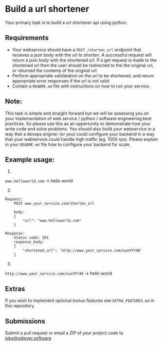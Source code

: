 # Build a url shortener

Your primary task is to build a url shortener api using python.

## Requirements

- Your webservice should have a `POST /shorten_url` endpoint that recieves a json body with the url to shorten. A successful request will return a json body with the shortened url. If a get request is made to the shortened url then the user should be redirected to the the original url, or returned the contents of the original url.
- Perform appropriate validatation on the url to be shortened, and return appropriate error responses if the url is not valid
- Contain a `README.md` file with instructions on how to run your service.

## Note:
This task is simple and straight forward but we will be assessing you on your implementation of web service / python / software engineering best practices. So please use this as an oppertunity to demonstrate how your write code and solve problems. You should also build your webservice in a way that a devops enginer (or you) could configure your backend in a way that your webservice could handle high traffic (eg. 1000 rps). Please explain in your `README.md` file how to configure your backend for scale.

## Example usage:

1)

`www.helloworld.com` -> <html><body> hello world </body> </html>

2)
```
Request:
    POST www.your_service.com/shorten_url

    body:
    {
        "url": "www.helloworld.com"
    }

Response: 
    Status code: 201
    response_body:
    {
        "shortened_url": 'http://www.your_service.com/ouoYFY48'
    }
```
3)

`http://www.your_service.com/ouoYFY48` -> <html><body> hello world </body> </html>


## Extras

If you wish to implement optional bonus features see `EXTRA_FEATURES.md` in this repository.

## Submissions

Submit a pull request or email a ZIP of your project code to [jobs@odwyer.software](mailto:jobs@odwyer.software)
